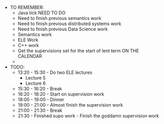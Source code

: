 - TO REMEMBER:                               
    - Java tick NEED TO DO
    - Need to finish previous semantics work
    - Need to finish previous distributed systems work
    - Need to finish previous Data Science work
    - Semantics work
    - ELE Work
    - C++ work
    - Get the supervisions set for the start of lent term ON THE CALENDAR
    - 
- TODO:
    - 13:20 - 15:30 - Do two ELE lectures 
        - Lecture 5 
        - Lecture 6
    - 15:30 - 16:20 - Break
    - 16:20 - 18:20 - Start on supervision work
    - 18:00 - 19:00 - Dinner
    - 19:00 - 21:00 - Almost finish the supervision work
    - 21:00 - 21:30 - Break
    - 21:30 - Finished supo work - Finish the goddamn supervision work

